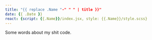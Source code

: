 ```yaml
---
title: "{{ replace .Name "-" " " | title }}"
date: {{ .Date }}
react: {script: {{.Name}}/index.jsx, style: {{.Name}}/style.scss}
---
```


Some words about my shit code.
